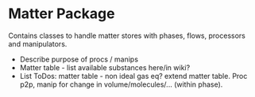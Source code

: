 Matter Package
==============

Contains classes to handle matter stores with phases, flows, processors and manipulators.

* Describe purpose of procs / manips
* Matter table - list available substances here/in wiki?
* List ToDos: matter table - non ideal gas eq? extend matter table. Proc p2p, manip for change in volume/molecules/... (within phase).